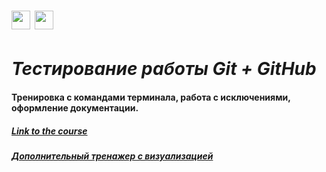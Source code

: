 <h1> <img src="https://cdn.jsdelivr.net/npm/simple-icons@v7/icons/github.svg" height="30"/> <img src="https://cdn.jsdelivr.net/npm/simple-icons@v7/icons/git.svg" height="30"/> </h1>

# _Тестирование работы Git + GitHub_

#### Тренировка с командами терминала, работа с исключениями, оформление документации. 

##### [Link to the course](https://www.youtube.com/playlist?list=PLuY6eeDuleIOMB2R_Kky05ZfiAx2_pbAH)

##### [Дополнительный тренажер с визуализацией](https://learngitbranching.js.org/?locale=ru_RU)
